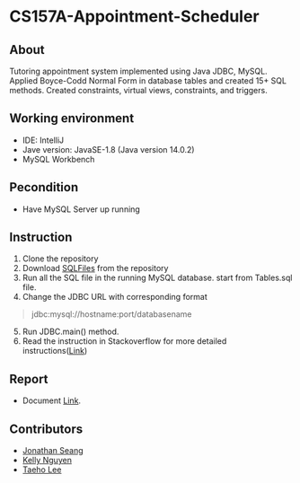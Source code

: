 # CS157A-Appointment-Scheduler


## About
Tutoring appointment system implemented using Java JDBC, MySQL. Applied Boyce-Codd Normal Form in database tables and created 15+ SQL methods. Created constraints, virtual views, constraints, and triggers.

## Working environment
* IDE: IntelliJ
* Jave version: JavaSE-1.8 (Java version 14.0.2)
* MySQL Workbench

## Pecondition
* Have MySQL Server up running

## Instruction

1. Clone the repository 
2. Download [SQLFiles](src/SQLFiles) from the repository 
3. Run all the SQL file in the running MySQL database. start from Tables.sql file.
4. Change the JDBC URL with corresponding format
> jdbc:mysql://hostname:port/databasename
5. Run JDBC.main() method.
6. Read the instruction in Stackoverflow for more detailed instructions([Link](https://stackoverflow.com/questions/2839321/connect-java-to-a-mysql-database))



## Report 
* Document [Link](https://docs.google.com/document/d/1tWxMjduw9tggaKVIkL_7R7xCMRKAgPOg-HO6cCjZ7T8/edit?usp=sharing).

## Contributors
* [Jonathan Seang](https://github.com/jonathanSeang)
* [Kelly Nguyen](https://github.com/kellynguyvn)
* [Taeho Lee](https://github.com/Lee-Taeho)